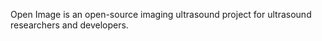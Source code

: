 Open Image is an open-source imaging ultrasound project for ultrasound researchers and developers.

